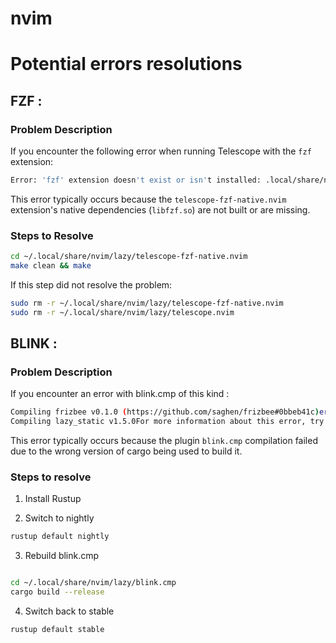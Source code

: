 # nvim
# Potential errors resolutions

## FZF : 
### Problem Description

If you encounter the following error when running Telescope with the `fzf` extension:

```bash
Error: 'fzf' extension doesn't exist or isn't installed: .local/share/nvim/lazy/telescope-fzf-native.nvim/lua/fzf_lib.lua:11: .local/share/nvim/lazy/telescope-fzf-native.nvim/lua/../build/libfzf.so: cannot open shared object file: No such file or directory
```


This error typically occurs because the `telescope-fzf-native.nvim` extension's native dependencies (`libfzf.so`) are not built or are missing.

### Steps to Resolve
```bash
cd ~/.local/share/nvim/lazy/telescope-fzf-native.nvim
make clean && make
```

If this step did not resolve the problem:

```bash
sudo rm -r ~/.local/share/nvim/lazy/telescope-fzf-native.nvim
sudo rm -r ~/.local/share/nvim/lazy/telescope.nvim
```


## BLINK :
### Problem Description

If you encounter an error with blink.cmp of this kind :

```bash
Compiling frizbee v0.1.0 (https://github.com/saghen/frizbee#0bbeb41c)error[E0554]: `#![feature]` may not be used on the stable release channel--> 
Compiling lazy_static v1.5.0For more information about this error, try `rustc --explain E0554`.error: could not compile `frizbee` (lib) due to 1 previous errorwarning: build failed, waiting for other jobs to finish...
```

This error typically occurs because the plugin `blink.cmp` compilation failed due to the wrong version of cargo being used to build it.

### Steps to resolve
1. Install Rustup

2. Switch to nightly
```bash
rustup default nightly
```

3. Rebuild blink.cmp
```bash

cd ~/.local/share/nvim/lazy/blink.cmp
cargo build --release
```

4. Switch back to stable
```bash
rustup default stable
```
